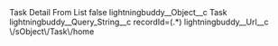 <?xml version="1.0" encoding="UTF-8"?>
<CustomMetadata xmlns="http://soap.sforce.com/2006/04/metadata" xmlns:xsi="http://www.w3.org/2001/XMLSchema-instance" xmlns:xsd="http://www.w3.org/2001/XMLSchema">
    <label>Task Detail From List</label>
    <protected>false</protected>
    <values>
        <field>lightningbuddy__Object__c</field>
        <value xsi:type="xsd:string">Task</value>
    </values>
    <values>
        <field>lightningbuddy__Query_String__c</field>
        <value xsi:type="xsd:string">recordId=(.*)</value>
    </values>
    <values>
        <field>lightningbuddy__Url__c</field>
        <value xsi:type="xsd:string">\/sObject\/Task\/home</value>
    </values>
</CustomMetadata>

